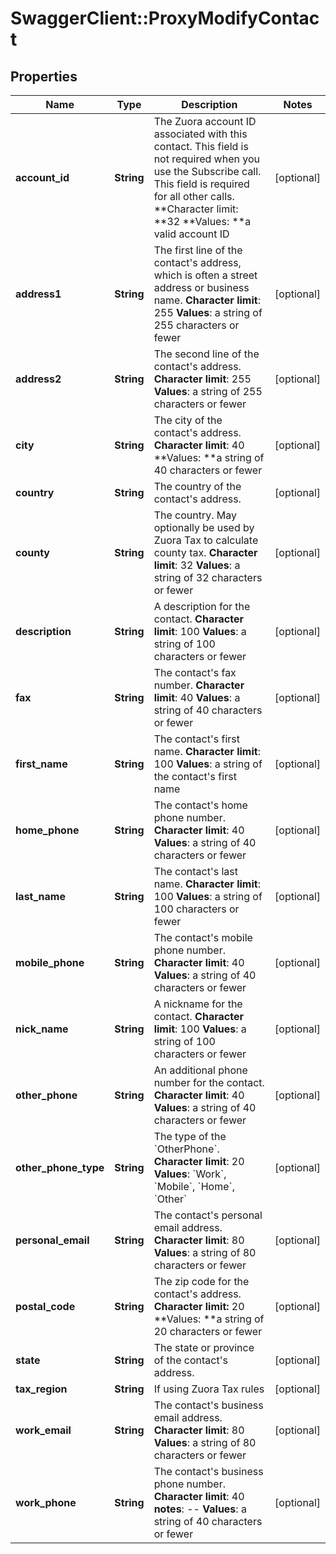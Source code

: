 # SwaggerClient::ProxyModifyContact

## Properties
Name | Type | Description | Notes
------------ | ------------- | ------------- | -------------
**account_id** | **String** |  The Zuora account ID associated with this contact. This field is not required when you use the Subscribe call. This field is required for all other calls. **Character limit: **32 **Values: **a valid account ID  | [optional] 
**address1** | **String** |  The first line of the contact&#39;s address, which is often a street address or business name. **Character limit**: 255 **Values**: a string of 255 characters or fewer  | [optional] 
**address2** | **String** |  The second line of the contact&#39;s address. **Character limit**: 255 **Values**: a string of 255 characters or fewer  | [optional] 
**city** | **String** |  The city of the contact&#39;s address. **Character limit**: 40 **Values: **a string of 40 characters or fewer  | [optional] 
**country** | **String** |  The country of the contact&#39;s address.  | [optional] 
**county** | **String** |  The country. May optionally be used by Zuora Tax to calculate county tax. **Character limit**: 32 **Values**: a string of 32 characters or fewer  | [optional] 
**description** | **String** |  A description for the contact. **Character limit**: 100 **Values**: a string of 100 characters or fewer  | [optional] 
**fax** | **String** |  The contact&#39;s fax number. **Character limit**: 40 **Values**: a string of 40 characters or fewer  | [optional] 
**first_name** | **String** |  The contact&#39;s first name. **Character limit**: 100 **Values**: a string of the contact&#39;s first name  | [optional] 
**home_phone** | **String** |  The contact&#39;s home phone number. **Character limit**: 40 **Values**: a string of 40 characters or fewer  | [optional] 
**last_name** | **String** |  The contact&#39;s last name. **Character limit**: 100 **Values**: a string of 100 characters or fewer  | [optional] 
**mobile_phone** | **String** |  The contact&#39;s mobile phone number. **Character limit**: 40 **Values**: a string of 40 characters or fewer  | [optional] 
**nick_name** | **String** |  A nickname for the contact. **Character limit**: 100 **Values**: a string of 100 characters or fewer  | [optional] 
**other_phone** | **String** |  An additional phone number for the contact. **Character limit**: 40 **Values**: a string of 40 characters or fewer  | [optional] 
**other_phone_type** | **String** | The type of the &#x60;OtherPhone&#x60;. **Character limit**: 20 **Values**: &#x60;Work&#x60;, &#x60;Mobile&#x60;, &#x60;Home&#x60;, &#x60;Other&#x60;  | [optional] 
**personal_email** | **String** |  The contact&#39;s personal email address. **Character limit**: 80 **Values**: a string of 80 characters or fewer  | [optional] 
**postal_code** | **String** |  The zip code for the contact&#39;s address. **Character limit:** 20 **Values: **a string of 20 characters or fewer  | [optional] 
**state** | **String** |  The state or province of the contact&#39;s address.  | [optional] 
**tax_region** | **String** | If using Zuora Tax rules  | [optional] 
**work_email** | **String** |  The contact&#39;s business email address. **Character limit**: 80 **Values**: a string of 80 characters or fewer  | [optional] 
**work_phone** | **String** |  The contact&#39;s business phone number. **Character limit**: 40 **notes**: -- **Values**: a string of 40 characters or fewer  | [optional] 


